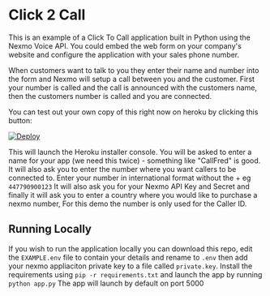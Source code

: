 # Click 2 Call

This is an example of a Click To Call application built in Python using the Nexmo Voice API. You could embed the web form on your company's website and configure the application with your sales phone number.

When customers want to talk to you they enter their name and number into the form and Nexmo will setup a call between you and the customer. First your number is called and the call is announced with the customers name, then the customers number is called and you are connected.

You can test out your own copy of this right now on heroku by clicking this button:

[![Deploy](https://www.herokucdn.com/deploy/button.svg)](https://heroku.com/deploy?template=https://github.com/nexmo-community/click2call)

This will launch the Heroku installer console. You will be asked to enter a name for your app (we need this twice) - something like "CallFred" is good.
It will also ask you to enter the number where you want callers to be connected to. Enter your number in international format without the + eg `447790900123`
It will also ask you for your Nexmo API Key and Secret and finally it will ask you to enter a country where you would like to purchase a nexmo number, For this demo the number is only used for the Caller ID.


## Running Locally
If you wish to run the application locally you can download this repo, edit the `EXAMPLE.env` file to contain your details and rename to `.env` then add your nexmo appliaciton private key to a file called `private.key`.
Install the requirements using `pip -r requirements.txt` and launch the app by running `python app.py` 
The app will launch by default on port 5000
